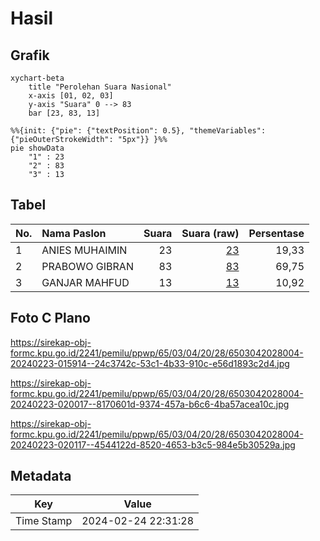 # Hasil

## Grafik

```mermaid
xychart-beta
    title "Perolehan Suara Nasional"
    x-axis [01, 02, 03]
    y-axis "Suara" 0 --> 83
    bar [23, 83, 13]
```

```mermaid
%%{init: {"pie": {"textPosition": 0.5}, "themeVariables": {"pieOuterStrokeWidth": "5px"}} }%%
pie showData
    "1" : 23
    "2" : 83
    "3" : 13
```

## Tabel

| No. | Nama Paslon    | Suara | Suara (raw) | Persentase |
|:--- |:-------------- | -----:| -----------:| ----------:|
| 1   | ANIES MUHAIMIN | 23    | [23][p-1]   | 19,33      |
| 2   | PRABOWO GIBRAN | 83    | [83][p-2]   | 69,75      |
| 3   | GANJAR MAHFUD  | 13    | [13][p-3]   | 10,92      |


[p-1]: https://github.com/gigit-pemilu/pemilu-2024/blob/main/pilpres/hitung-suara/sub/65-kalimantan-utara/sub/03-nunukan/sub/04-lumbis/sub/2028-mansalong/sub/004-tps/sub/paslon-1.txt
[p-2]: https://github.com/gigit-pemilu/pemilu-2024/blob/main/pilpres/hitung-suara/sub/65-kalimantan-utara/sub/03-nunukan/sub/04-lumbis/sub/2028-mansalong/sub/004-tps/sub/paslon-2.txt
[p-3]: https://github.com/gigit-pemilu/pemilu-2024/blob/main/pilpres/hitung-suara/sub/65-kalimantan-utara/sub/03-nunukan/sub/04-lumbis/sub/2028-mansalong/sub/004-tps/sub/paslon-3.txt

## Foto C Plano

https://sirekap-obj-formc.kpu.go.id/2241/pemilu/ppwp/65/03/04/20/28/6503042028004-20240223-015914--24c3742c-53c1-4b33-910c-e56d1893c2d4.jpg

https://sirekap-obj-formc.kpu.go.id/2241/pemilu/ppwp/65/03/04/20/28/6503042028004-20240223-020017--8170601d-9374-457a-b6c6-4ba57acea10c.jpg

https://sirekap-obj-formc.kpu.go.id/2241/pemilu/ppwp/65/03/04/20/28/6503042028004-20240223-020117--4544122d-8520-4653-b3c5-984e5b30529a.jpg


## Metadata

| Key        | Value               |
| ---------- | ------------------- |
| Time Stamp | 2024-02-24 22:31:28 |




